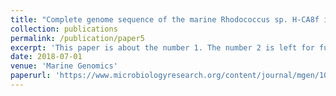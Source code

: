 ```yaml
---
title: "Complete genome sequence of the marine Rhodococcus sp. H-CA8f isolated from Comau fjord in Northern Patagonia, Chile"
collection: publications
permalink: /publication/paper5
excerpt: 'This paper is about the number 1. The number 2 is left for future work.'
date: 2018-07-01
venue: 'Marine Genomics'
paperurl: 'https://www.microbiologyresearch.org/content/journal/mgen/10.1099/mgen.0.000621'
---
```

